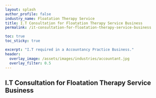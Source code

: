 ```yaml
---
layout: splash 
author_profile: false 
industry_name: Floatation Therapy Service
title: I.T Consultation for Floatation Therapy Service Business
permalink: /it-consultation-for-floatation-therapy-service-business

toc: true
toc_sticky: true

excerpt: "I.T required in a Accountancy Practice Business."
header:
  overlay_image: /assets/images/industries/accountant.jpg
  overlay_filter: 0.5 
---
```


## I.T Consultation for Floatation Therapy Service Business